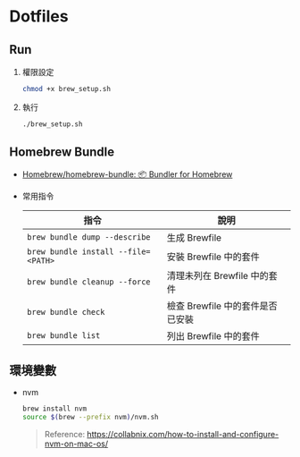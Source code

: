 # Dotfiles

## Run

1. 權限設定

    ```bash
    chmod +x brew_setup.sh
    ```

2. 執行

    ```bash
    ./brew_setup.sh
    ```

## Homebrew Bundle

- [Homebrew/homebrew-bundle: 📦 Bundler for Homebrew](https://github.com/Homebrew/homebrew-bundle)

- 常用指令

    | 指令 | 說明 |
    | --- | --- |
    | `brew bundle dump --describe` | 生成 Brewfile |
    | `brew bundle install --file=<PATH>` | 安裝 Brewfile 中的套件 |
    | `brew bundle cleanup --force` | 清理未列在 Brewfile 中的套件 |
    | `brew bundle check` | 檢查 Brewfile 中的套件是否已安裝 |
    | `brew bundle list` | 列出 Brewfile 中的套件 |


## 環境變數

- nvm

    ```bash
    brew install nvm
    source $(brew --prefix nvm)/nvm.sh
    ```

    > Reference: https://collabnix.com/how-to-install-and-configure-nvm-on-mac-os/
